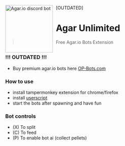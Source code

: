 [OUTDATED]
<img width="150" height="150" align="left" style="float: left; margin: 0 10px 0 0;" alt="Agar.io discord bot" src="https://cdn.discordapp.com/icons/503976725621768223/609175e0d6764037c548b09d17712788.png?size=512">  

# Agar Unlimited

> Free Agar.io Bots Extension

##

###  !!! OUTDATED !!!

* Buy premium agar.io bots here [OP-Bots.com](http://op-bots.com/)

### How to use
* install tampermonkey extension for chrome/firefox
* install [userscript](https://github.com/Neonx99/agar.io-bots-extension/raw/master/au.user.js)
* start the bots after spawning and have fun

### Bot controls
* (X) To split
* (C) To feed
* (P) To enable bot ai (collect pellets)
